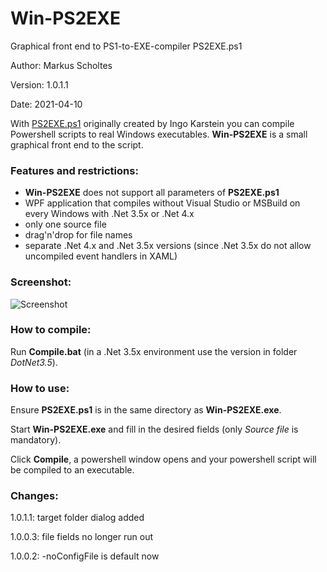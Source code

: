 # Win-PS2EXE
Graphical front end to PS1-to-EXE-compiler PS2EXE.ps1

Author: Markus Scholtes

Version: 1.0.1.1

Date: 2021-04-10

With [PS2EXE.ps1](https://github.com/MScholtes/TechNet-Gallery) originally created by Ingo Karstein you can compile Powershell scripts to real Windows executables. **Win-PS2EXE** is a small graphical front end to the script.

### Features and restrictions:
* **Win-PS2EXE** does not support all parameters of **PS2EXE.ps1**
* WPF application that compiles without Visual Studio or MSBuild on every Windows with .Net 3.5x or .Net 4.x
* only one source file
* drag'n'drop for file names
* separate .Net 4.x and .Net 3.5x versions (since .Net 3.5x do not allow uncompiled event handlers in XAML)

### Screenshot:
![Screenshot](Screenshot.jpg)

### How to compile:
Run **Compile.bat** (in a .Net 3.5x environment use the version in folder *DotNet3.5*).

### How to use:
Ensure **PS2EXE.ps1** is in the same directory as **Win-PS2EXE.exe**.

Start **Win-PS2EXE.exe** and fill in the desired fields (only *Source file* is mandatory).

Click **Compile**, a powershell window opens and your powershell script will be compiled to an executable.

### Changes:
1.0.1.1: target folder dialog added

1.0.0.3: file fields no longer run out

1.0.0.2: -noConfigFile is default now
